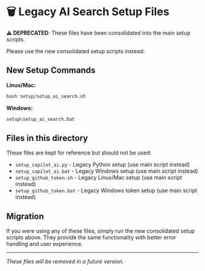 # 🗑️ Legacy AI Search Setup Files

**⚠️ DEPRECATED**: These files have been consolidated into the main setup scripts.

Please use the new consolidated setup scripts instead:

## New Setup Commands

**Linux/Mac:**

```bash
bash setup/setup_ai_search.sh
```

**Windows:**

```cmd
setup\setup_ai_search.bat
```

## Files in this directory

These files are kept for reference but should not be used:

- `setup_copilot_ai.py` - Legacy Python setup (use main script instead)
- `setup_copilot_ai.bat` - Legacy Windows setup (use main script instead)
- `setup_github_token.sh` - Legacy Linux/Mac setup (use main script instead)
- `setup_github_token.bat` - Legacy Windows token setup (use main script instead)

## Migration

If you were using any of these files, simply run the new consolidated setup scripts above. They provide the same functionality with better error handling and user experience.

---

_These files will be removed in a future version._
